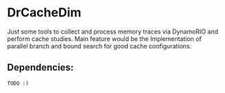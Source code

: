 # DrCacheDim
Just some tools to collect and process memory traces via DynamoRIO and perform cache studies.
Main feature would be the Implementation of parallel branch and bound search for good cache configurations.

## Dependencies:
    TODO :)

